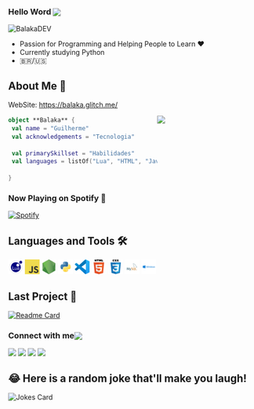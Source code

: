 <h3 align="left">Hello Word <img align="center" src="https://raw.githubusercontent.com/iampavangandhi/iampavangandhi/master/gifs/Hi.gif" height="33px" /></h3>

<p align="left"> <img src="https://komarev.com/ghpvc/?username=BalakaDEV" alt="BalakaDEV" /> </p>

- Passion for Programming and Helping People to Learn ❤️
- Currently studying Python
- 🇧🇷/🇺🇸

## **About Me 👤**
WebSite:  https://balaka.glitch.me/

<img align="right" width="200" src="https://i.pinimg.com/originals/66/89/dc/6689dc331be27e66349ce9a4d15ddff3.gif" />

```kotlin
object **Balaka** {
 val name = "Guilherme"
 val acknowledgements = "Tecnologia"
 
 val primarySkillset = "Habilidades"
 val languages = listOf("Lua", "HTML", "JavaScript", "CSS", "Python", "MySQL") 

}
```

### Now Playing on Spotify 🎵
[![Spotify](https://novatorem.sachinchaturvedi93.vercel.app/api/spotify)](https://open.spotify.com/user/!Balaka)

## **Languages and Tools 🛠️** 

<code><img height="30" src="https://raw.githubusercontent.com/github/explore/80688e429a7d4ef2fca1e82350fe8e3517d3494d/topics/lua/lua.png"></code>
<code><img height="30" src="https://raw.githubusercontent.com/github/explore/80688e429a7d4ef2fca1e82350fe8e3517d3494d/topics/javascript/javascript.png"></code>
<code><img height="30" src="https://raw.githubusercontent.com/github/explore/80688e429a7d4ef2fca1e82350fe8e3517d3494d/topics/nodejs/nodejs.png"></code>
<code><img height="30" src="https://raw.githubusercontent.com/github/explore/80688e429a7d4ef2fca1e82350fe8e3517d3494d/topics/python/python.png"></code>
<code><img height="30" src="https://raw.githubusercontent.com/github/explore/80688e429a7d4ef2fca1e82350fe8e3517d3494d/topics/visual-studio-code/visual-studio-code.png"></code>
<code><img height="30" src="https://raw.githubusercontent.com/github/explore/80688e429a7d4ef2fca1e82350fe8e3517d3494d/topics/html/html.png"></code>
<code><img height="30" src="https://raw.githubusercontent.com/github/explore/80688e429a7d4ef2fca1e82350fe8e3517d3494d/topics/css/css.png"></code>
<code><img height="30" src="https://raw.githubusercontent.com/github/explore/80688e429a7d4ef2fca1e82350fe8e3517d3494d/topics/mysql/mysql.png"></code>
<code><img height="30" src="https://raw.githubusercontent.com/github/explore/80688e429a7d4ef2fca1e82350fe8e3517d3494d/topics/windows/windows.png"></code>

## **Last Project 💛**
[![Readme Card](https://github-readme-stats.vercel.app/api/pin/?username=BalakaDEV&repo=File-Converter-V1&theme=merko)](https://github.com/BalakaDEV/File-Converter-V1)

<p>

<h3 align="left">Connect with me<img align="center" src="https://github.com/rajput2107/rajput2107/blob/master/Assets/Handshake.gif" height="33px" /></h3>
 
<div> 
  <a href="https://www.youtube.com/channel/UCHA_fmzeUZuE-iGbgI3VkRQ" target="_blank"><img src="https://img.shields.io/badge/YouTube-FF0000?style=for-the-badge&logo=youtube&logoColor=white" target="_blank"></a>
  <a href="https://www.instagram.com/gui_alem/" target="_blank"><img src="https://img.shields.io/badge/-Instagram-%23E4405F?style=for-the-badge&logo=instagram&logoColor=white" target="_blank"></a>
 	<a href="https://www.twitch.tv/balakadev" target="_blank"><img src="https://img.shields.io/badge/Twitch-9146FF?style=for-the-badge&logo=twitch&logoColor=white" target="_blank"></a>
   <a href="https://discordapp.com/users/746670069903261696/" target="_blank"><img src="https://img.shields.io/badge/Discord-Balaka%239918-7289DA?logo=Discord&style=for-the-badge" target="_blank"></a>
 
## 😂 Here is a random joke that'll make you laugh!
![Jokes Card](https://readme-jokes.vercel.app/api)
  
